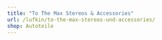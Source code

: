 ```yaml
---
title: "To The Max Stereos & Accessories"
url: /lufkin/to-the-max-stereos-und-accessories/
shop: Autoteile
---
```

